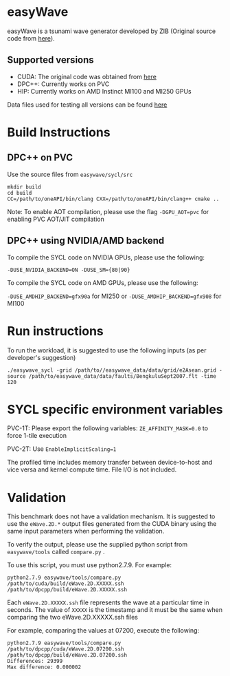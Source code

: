 # easyWave

easyWave is a tsunami wave generator developed by ZIB (Original source code from [here](https://github.com/christgau/easywave-sycl)).

## Supported versions

- CUDA: The original code was obtained from [here](https://git.gfz-potsdam.de/id2/geoperil/easyWave)
- DPC++: Currently works on PVC
- HIP: Currently works on AMD Instinct MI100 and MI250 GPUs

Data files used for testing all versions can be found [here](https://git.gfz-potsdam.de/id2/geoperil/easyWave/-/tree/master/data)

# Build Instructions

## DPC++ on PVC

Use the source files from ```easywave/sycl/src```

```
mkdir build
cd build
CC=/path/to/oneAPI/bin/clang CXX=/path/to/oneAPI/bin/clang++ cmake ..
```
Note: To enable AOT compilation, please use the flag `-DGPU_AOT=pvc` for enabling PVC AOT/JIT compilation

## DPC++ using NVIDIA/AMD backend

To compile the SYCL code on NVIDIA GPUs, please use the following:

`-DUSE_NVIDIA_BACKEND=ON -DUSE_SM={80|90}`

To compile the SYCL code on AMD GPUs, please use the following:

`-DUSE_AMDHIP_BACKEND=gfx90a` for MI250 or `-DUSE_AMDHIP_BACKEND=gfx908` for MI100

# Run instructions

To run the workload, it is suggested to use the following inputs (as per developer's suggestion)

```
./easywave_sycl -grid /path/to//easywave_data/data/grid/e2Asean.grid -source /path/to/easywave_data/data/faults/BengkuluSept2007.flt -time 120
```
# SYCL specific environment variables

PVC-1T: Please export the following variables: `ZE_AFFINITY_MASK=0.0` to force 1-tile execution

PVC-2T: Use `EnableImplicitScaling=1`

The profiled time includes memory transfer between device-to-host and vice versa and kernel compute time. File I/O is not included.

# Validation

This benchmark does not have a validation mechanism. It is suggested to use the `eWave.2D.*` output files generated from the CUDA binary using the same input parameters when performing the validation. 

To verify the output, please use the supplied python script from ```easywave/tools``` called ```compare.py``` . 

To use this script, you must use python2.7.9. For example:

```python2.7.9 easywave/tools/compare.py /path/to/cuda/build/eWave.2D.XXXXX.ssh /path/to/dpcpp/build/eWave.2D.XXXXX.ssh```

Each ```eWave.2D.XXXXX.ssh``` file represents the wave at a particular time in seconds. The value of `XXXXX` is the timestamp and it must be the same when comparing the two eWave.2D.XXXXX.ssh files

For example, comparing the values at 07200, execute the following:

```
python2.7.9 easywave/tools/compare.py /path/to/dpcpp/cuda/eWave.2D.07200.ssh /path/to/dpcpp/build/eWave.2D.07200.ssh
Differences: 29399
Max difference: 0.000002
```
